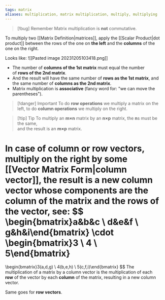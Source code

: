 ```yaml
---
tags: matrix
aliases: multiplication, matrix multiplication, multiply, multiplying
---
```

>[!bug] Remember
>Matrix multiplication is **not** commutative.

To multiply two [[Matrix Definition|matrices]], apply the [[Scalar Product|dot product]] between the rows of the one on **the left** and the **columns** of the one on the right.

Looks like:
![[Pasted image 20231205103418.png]]

- The number of **columns of the 1st matrix** must equal the number of **rows of the 2nd matrix**.
- And the result will have the same number of **rows as the 1st matrix**, and the same number of **columns as the 2nd matrix**.
- Matrix multiplication is **associative** (fancy word for: "we can move the parentheses").

>[!danger] Important
> To do **row operations** we multiply a matrix on the left, to do **column operations** we multiply on the right.

>[!tip] Tip
> To multiply an **m×n** matrix by an **n×p** matrix, the **n**s must be the same,  
and the result is an **m×p** matrix.

In case of column or row vectors, multiply on the right by some [[Vector Matrix Form|column vector]], the result is a new column vector whose components are the column of the matrix and the rows of the vector, see:
$$
\begin{bmatrix}a&b&c \\ d&e&f \\ g&h&i\end{bmatrix}
\cdot
\begin{bmatrix}3 \\ 4 \\ 5\end{bmatrix}
= 
\begin{bmatrix}3(a,d,g) \\ 4(b,e,h) \\ 5(c,f,i)\end{bmatrix}
$$
The multiplication of a matrix by a column vector is the multiplication of each **row** of the vector by each **column** of the matrix, resulting in a new column vector.

Same goes for **row vectors**.